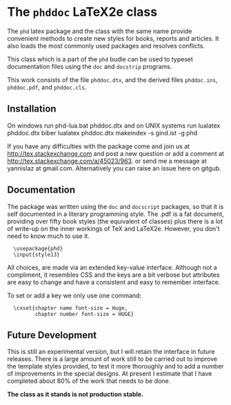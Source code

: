 # The `phddoc` LaTeX2e class

The `phd` latex package and the class with the same name provide
convenient methods to create new styles for books, reports
and articles. It also loads the most commonly used packages
and resolves conflicts.

This class which is a part of the `phd` budle can be used to typeset documentation
files using the `doc` and `docstrip` programs.

This work consists of the file  `phddoc.dtx`,
and the derived files   `phddoc.ins`,  `phddoc.pdf`,
and `phddoc.cls`.

## Installation

On windows run
          phd-lua.bat phddoc.dtx
and on UNIX systems run
          lualatex phddoc.dtx
          biber
          lualatex phddoc.dtx
          makeindex -s gind.ist -g phd

If you have any difficulties with the package come and join us at
http://tex.stackexchange.com and post a new question or
add a comment at http://tex.stackexchange.com/a/45023/963.
or send me a message at  yannislaz at gmail.com. Alternatively you can raise
an issue here on gitgub.

## Documentation

The package was written using the `doc` and `docscript` packages,
so that it is self documented in a literary programming style.
The .pdf is a fat document, providing over fifty book styles (the
equivalent of classes) plus there is a lot of write-up on the inner
workings of TeX and LaTeX2e. However, you don't need to know much
to use it.

      \usepackage{phd}
      \input{style13}

All choices, are made via an extended key-value interface.
Although not a compliment, it resembles CSS and the keys are a bit verbose but
attributes are easy to change and have a consistent and easy to remember interface.

To set or add a key we only use one command:

      \cxset{chapter name font-size = Huge,
             chapter number font-size = HUGE}

## Future Development

This is still an experimental version, but I will retain the
interface in future releases. There is a large amount of
work still to be carried out to improve the template styles
provided, to test it more thoroughly and to add a number of
improvements in the special designs. At present I estimate
that I have completed about 80% of the work that needs
to be done.

__The class as it stands is not production stable.__



